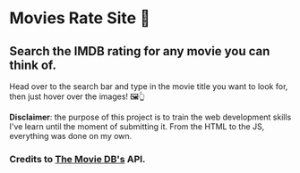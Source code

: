 # Movies Rate Site 🎥

## Search the IMDB rating for any movie you can think of.

Head over to the search bar and type in the movie title you want to look for, then just hover over the images! 🖼👆

**Disclaimer**: the purpose of this project is to train the web development skills I've learn until the moment of submitting it. From the HTML to the JS, everything was done on my own.

### Credits to [The Movie DB's](https://themoviedb.org/) API.
